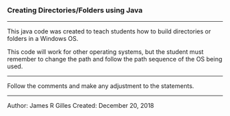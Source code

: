 ### Creating Directories/Folders using Java
---
This java code was created to teach students how to build directories or folders in a Windows OS.

This code will work for other operating systems,
but the student must remember to change the path 
and follow the path sequence of the OS being used.

---

Follow the comments and make any adjustment to the statements.

---
Author: James R Gilles
Created: December 20, 2018


